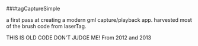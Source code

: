 ###tagCaptureSimple

a first pass at creating a modern gml capture/playback app.
harvested most of the brush code from laserTag.  

THIS IS OLD CODE DON'T JUDGE ME!
From 2012 and 2013
